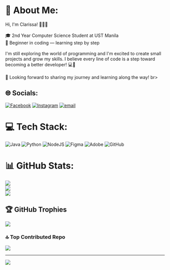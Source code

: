 # 💫 About Me:
Hi, I'm Clarissa! 👩‍💻✨<br><br>🎓 2nd Year Computer Science Student at UST Manila<br>🌱 Beginner in coding — learning step by step<br><br>I'm still exploring the world of programming and I'm excited to create small projects and grow my skills. I believe every line of code is a step toward becoming a better developer! 💻🚀<br><br>📌 Looking forward to sharing my journey and learning along the way! br><br>


## 🌐 Socials:
[![Facebook](https://img.shields.io/badge/Facebook-%231877F2.svg?logo=Facebook&logoColor=white)](https://facebook.com/clarissaandreasntg) [![Instagram](https://img.shields.io/badge/Instagram-%23E4405F.svg?logo=Instagram&logoColor=white)](https://instagram.com/clvrisandrea) [![email](https://img.shields.io/badge/Email-D14836?logo=gmail&logoColor=white)](mailto:clarissa.andrea1105@gmail.com) 

# 💻 Tech Stack:
![Java](https://img.shields.io/badge/java-%23ED8B00.svg?style=for-the-badge&logo=openjdk&logoColor=white) ![Python](https://img.shields.io/badge/python-3670A0?style=for-the-badge&logo=python&logoColor=ffdd54) ![NodeJS](https://img.shields.io/badge/node.js-6DA55F?style=for-the-badge&logo=node.js&logoColor=white) ![Figma](https://img.shields.io/badge/figma-%23F24E1E.svg?style=for-the-badge&logo=figma&logoColor=white) ![Adobe](https://img.shields.io/badge/adobe-%23FF0000.svg?style=for-the-badge&logo=adobe&logoColor=white) ![GitHub](https://img.shields.io/badge/github-%23121011.svg?style=for-the-badge&logo=github&logoColor=white)
# 📊 GitHub Stats:
![](https://github-readme-stats.vercel.app/api?username=clasantiago&theme=dracula&hide_border=false&include_all_commits=true&count_private=true)<br/>
![](https://nirzak-streak-stats.vercel.app/?user=clasantiago&theme=dracula&hide_border=false)<br/>
![](https://github-readme-stats.vercel.app/api/top-langs/?username=clasantiago&theme=dracula&hide_border=false&include_all_commits=true&count_private=true&layout=compact)

## 🏆 GitHub Trophies
![](https://github-profile-trophy.vercel.app/?username=clasantiago&theme=dracula&no-frame=false&no-bg=false&margin-w=4)

### 🔝 Top Contributed Repo
![](https://github-contributor-stats.vercel.app/api?username=clasantiago&limit=5&theme=dracula&combine_all_yearly_contributions=true)

---
[![](https://visitcount.itsvg.in/api?id=clasantiago&icon=6&color=1)](https://visitcount.itsvg.in)

<!-- Proudly created with GPRM ( https://gprm.itsvg.in ) -->
